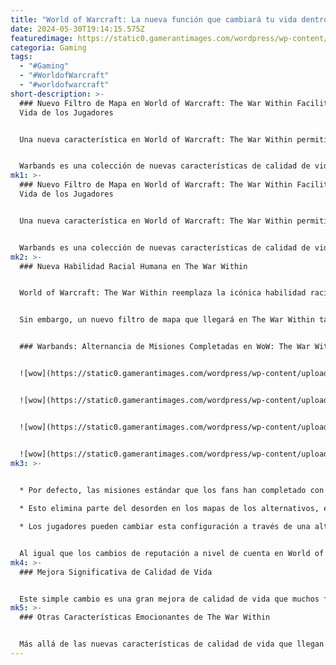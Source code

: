 ```yaml
---
title: "World of Warcraft: La nueva función que cambiará tu vida dentro del juego"
date: 2024-05-30T19:14:15.575Z
featuredimage: https://static0.gamerantimages.com/wordpress/wp-content/uploads/2024/05/world-of-warcraft-the-war-within-warband-completed-quests-map-clutter.jpg?q=70&fit=contain&w=1140&h=&dpr=1
categoria: Gaming
tags:
  - "#Gaming"
  - "#WorldofWarcraft"
  - "#worldofwarcraft"
short-description: >-
  ### Nuevo Filtro de Mapa en World of Warcraft: The War Within Facilitará la
  Vida de los Jugadores


  Una nueva característica en World of Warcraft: The War Within permitirá a los jugadores ocultar misiones estándar que ya han completado con otro personaje. Esta increíble función de calidad de vida de Warbands ayudará a los fans de World of Warcraft a navegar con menos desorden en su mapa y encontrar más fácilmente las líneas de misiones que aún no han terminado.


  Warbands es una colección de nuevas características de calidad de vida en WoW: The War Within que mejoran la ya impresionante amigabil
mk1: >-
  ### Nuevo Filtro de Mapa en World of Warcraft: The War Within Facilitará la
  Vida de los Jugadores


  Una nueva característica en World of Warcraft: The War Within permitirá a los jugadores ocultar misiones estándar que ya han completado con otro personaje. Esta increíble función de calidad de vida de Warbands ayudará a los fans de World of Warcraft a navegar con menos desorden en su mapa y encontrar más fácilmente las líneas de misiones que aún no han terminado.


  Warbands es una colección de nuevas características de calidad de vida en WoW: The War Within que mejoran la ya impresionante amigabilidad del juego para los alternativos. Comercializado como "todo a nivel de cuenta", los jugadores podrán compartir muchas reputaciones de facciones, monedas e incluso un banco especial.
mk2: >-
  ### Nueva Habilidad Racial Humana en The War Within


  World of Warcraft: The War Within reemplaza la icónica habilidad racial de Diplomacia para los Humanos con un nuevo rasgo que probablemente los jugadores disfrutarán.


  Sin embargo, un nuevo filtro de mapa que llegará en The War Within también ayudará a los jugadores a rastrear mejor el progreso de las misiones mientras despeja sus mapas. Una vez que World of Warcraft lance The War Within, las misiones estándar que los fans ya han completado con un personaje diferente se ocultarán automáticamente del mini mapa y de la interfaz del juego. Los jugadores aún pueden aceptar estas misiones y pueden hacerlas visibles nuevamente en el mapa, pero por defecto, los fans ya no tendrán misiones repetidas saturando su interfaz de usuario.


  ### Warbands: Alternancia de Misiones Completadas en WoW: The War Within


  ![wow](https://static0.gamerantimages.com/wordpress/wp-content/uploads/2024/05/world-of-warcraft-the-war-within-hide-warband-completed-quests-popup.jpg?q=49&fit=contain&w=750&h=415&dpr=2 "wow")


  ![wow](https://static0.gamerantimages.com/wordpress/wp-content/uploads/2024/05/world-of-warcraft-the-war-within-hide-warband-completed-quests-toggle.jpg?q=49&fit=contain&w=750&h=415&dpr=2 "wow")


  ![wow](https://static0.gamerantimages.com/wordpress/wp-content/uploads/2024/05/the-war-within-warbands.jpg?q=49&fit=contain&w=750&h=415&dpr=2 "wow")


  ![wow](https://static0.gamerantimages.com/wordpress/wp-content/uploads/2024/04/the-war-within.jpg?q=49&fit=contain&w=750&h=415&dpr=2 "wow")
mk3: >-
  

  * Por defecto, las misiones estándar que los fans han completado con otros personajes se ocultan automáticamente en el mapa del juego.

  * Esto elimina parte del desorden en los mapas de los alternativos, especialmente en centros importantes como Valdrakken en WoW: Dragonflight.

  * Los jugadores pueden cambiar esta configuración a través de una alternancia en el mapa.


  Al igual que los cambios de reputación a nivel de cuenta en World of Warcraft, este nuevo filtro de mapa solo es compatible con misiones de Dragonflight y The War Within por el momento. Es posible que World of Warcraft implemente estos cambios para misiones de legado de Shadowlands y anteriores, pero eso podría no suceder por algún tiempo después del lanzamiento de The War Within.
mk4: >-
  ### Mejora Significativa de Calidad de Vida


  Este simple cambio es una gran mejora de calidad de vida que muchos fans no se dieron cuenta de que necesitaban. A lo largo de Dragonflight, World of Warcraft ha introducido toneladas de eventos mundiales, historias secundarias y otras misiones con cada actualización importante. Aunque esto ofrece mucho para que los jugadores hagan, también causa que los mapas de centros importantes como Valdrakken estén horriblemente desordenados en personajes nuevos, lo que hace difícil la navegación. No hace falta decir que los fans están unánimemente emocionados con esta alternancia.
mk5: >-
  ### Otras Características Emocionantes de The War Within


  Más allá de las nuevas características de calidad de vida que llegan con Warbands, The War Within agrega muchas otras cosas emocionantes. Una de las partes más esperadas de la expansión es Skyriding, una versión simplificada de Dragonriding que permite que casi todas las monturas voladoras de WoW utilicen el sistema de vuelo dinámico introducido en Dragonflight. La mayoría de estas características llegarán en el Pre-Parche de The War Within, por lo que los fans solo tendrán que esperar unos pocos meses hasta que se implementen por completo.
---
```

